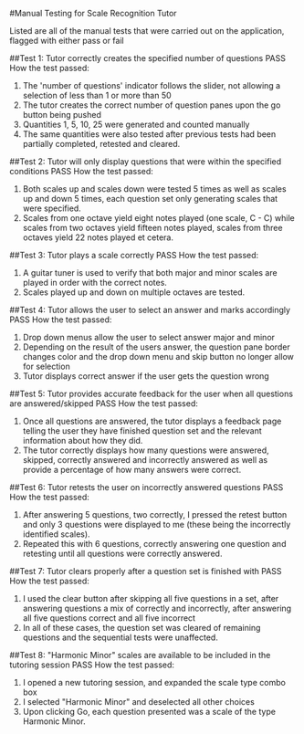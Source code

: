 #Manual Testing for Scale Recognition Tutor

Listed are all of the manual tests that were carried out on the application, flagged with either
pass or fail

##Test 1: Tutor correctly creates the specified number of questions
PASS
How the test passed:
1) The 'number of questions' indicator follows the slider, not allowing a selection of less than 1
 or more than 50
2) The tutor creates the correct number of question panes upon the go button being pushed
3) Quantities 1, 5, 10, 25 were generated and counted manually
4) The same quantities were also tested after previous tests had been partially completed, retested
 and cleared.

##Test 2: Tutor will only display questions that were within the specified conditions
PASS
How the test passed:
1) Both scales up and scales down were tested 5 times as well as scales up and down 5 times, each
 question set only generating scales that were specified.
2) Scales from one octave yield eight notes played (one scale, C - C) while scales from two octaves
 yield fifteen notes played, scales from three octaves yield 22 notes played et cetera.

##Test 3: Tutor plays a scale correctly
PASS
How the test passed:
1) A guitar tuner is used to verify that both major and minor scales are played in order with the
 correct notes.
2) Scales played up and down on multiple octaves are tested.

##Test 4: Tutor allows the user to select an answer and marks accordingly
PASS
How the test passed:
1) Drop down menus allow the user to select answer major and minor
2) Depending on the result of the users answer, the question pane border changes color and the drop
 down menu and skip button no longer allow for selection
3) Tutor displays correct answer if the user gets the question wrong

##Test 5: Tutor provides accurate feedback for the user when all questions are answered/skipped
PASS
How the test passed:
1) Once all questions are answered, the tutor displays a feedback page telling the user they have
 finished question set and the relevant information about how they did.
2) The tutor correctly displays how many questions were answered, skipped, correctly answered and
 incorrectly answered as well as provide a percentage of how many answers were correct.

##Test 6: Tutor retests the user on incorrectly answered questions
PASS
How the test passed:
1) After answering 5 questions, two correctly, I pressed the retest button and only 3 questions were
 displayed to me (these being the incorrectly identified scales).
2) Repeated this with 6 questions, correctly answering one question and retesting until all
questions were correctly answered.

##Test 7: Tutor clears properly after a question set is finished with
PASS
How the test passed:
1) I used the clear button after skipping all five questions in a set, after answering questions a
 mix of correctly and incorrectly, after answering all five questions correct and all five incorrect
2) In all of these cases, the question set was cleared of remaining questions and the sequential
 tests were unaffected.

##Test 8: "Harmonic Minor" scales are available to be included in the tutoring session
PASS
How the test passed:
1) I opened a new tutoring session, and expanded the scale type combo box
2) I selected "Harmonic Minor" and deselected all other choices
3) Upon clicking Go, each question presented was a scale of the type Harmonic Minor.